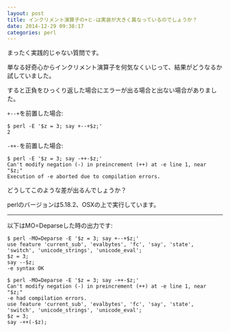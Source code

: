 ```yaml
---
layout: post
title: インクリメント演算子の+と-は実装が大きく異なっているのでしょうか？
date: 2014-12-29 09:38:17
categories: perl
---
```

<p>まったく実践的じゃない質問です。</p>

<p>単なる好奇心からインクリメント演算子を何気なくいじって、結果がどうなるか試していました。</p>

<p>すると正負をひっくり返した場合にエラーが出る場合と出ない場合がありました。</p>

<p><code>+--+</code>を前置した場合:</p>

```
$ perl -E '$z = 3; say +--+$z;'
2
```

<p><code>-++-</code>を前置した場合:</p>

```
$ perl -E '$z = 3; say -++-$z;'
Can't modify negation (-) in preincrement (++) at -e line 1, near "$z;"
Execution of -e aborted due to compilation errors.
```

<p>どうしてこのような差が出るんでしょうか？</p>

<p>perlのバージョンは5.18.2、OSXの上で実行しています。</p>

<hr>

<p>以下はMO=Deparseした時の出力です:</p>

```
$ perl -MO=Deparse -E '$z = 3; say +--+$z;'
use feature 'current_sub', 'evalbytes', 'fc', 'say', 'state', 'switch', 'unicode_strings', 'unicode_eval';
$z = 3;
say --$z;
-e syntax OK

$ perl -MO=Deparse -E '$z = 3; say -++-$z;'
Can't modify negation (-) in preincrement (++) at -e line 1, near "$z;"
-e had compilation errors.
use feature 'current_sub', 'evalbytes', 'fc', 'say', 'state', 'switch', 'unicode_strings', 'unicode_eval';
$z = 3;
say -++(-$z);
```

